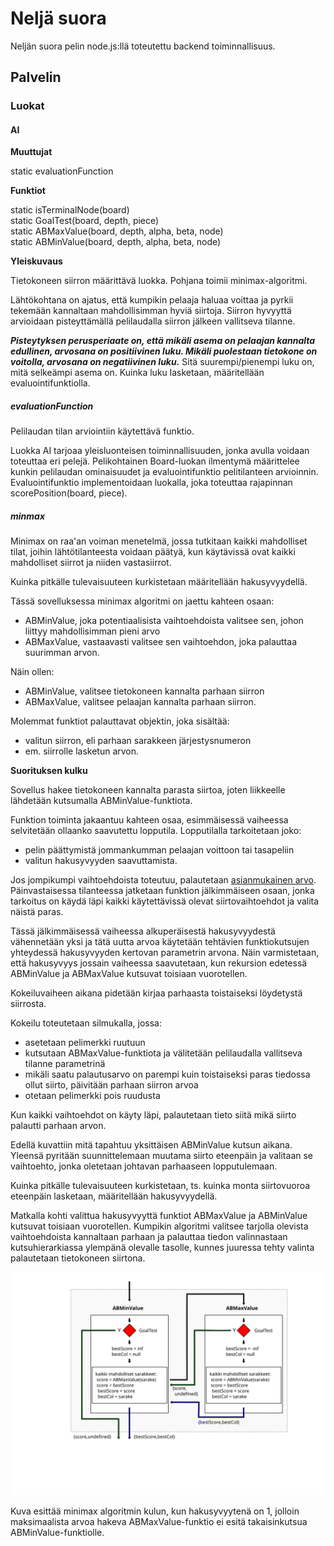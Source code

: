 # Neljä suora

Neljän suora pelin node.js:llä toteutettu backend toiminnallisuus.

## Palvelin

### Luokat

#### AI

**Muuttujat**

static evaluationFunction

**Funktiot**

static isTerminalNode(board)  
static GoalTest(board, depth, piece)  
static ABMaxValue(board, depth, alpha, beta, node)  
static ABMinValue(board, depth, alpha, beta, node)  

**Yleiskuvaus**

Tietokoneen siirron määrittävä luokka. Pohjana toimii minimax-algoritmi.

Lähtökohtana on ajatus, että kumpikin pelaaja haluaa voittaa ja pyrkii tekemään kannaltaan mahdollisimman hyviä siirtoja. Siirron hyvyyttä arvioidaan pisteyttämällä pelilaudalla siirron jälkeen vallitseva tilanne.

<a name="pisteytys">***Pisteytyksen perusperiaate on, että mikäli asema on pelaajan kannalta edullinen, arvosana on positiivinen luku. Mikäli puolestaan tietokone on voitolla, arvosana on negatiivinen luku.***</a> Sitä suurempi/pienempi luku on, mitä selkeämpi asema on. Kuinka luku lasketaan, määritellään evaluointifunktiolla.

##### evaluationFunction

Pelilaudan tilan arviointiin käytettävä funktio.

Luokka AI tarjoaa yleisluonteisen toiminnallisuuden, jonka avulla voidaan toteuttaa eri pelejä. Pelikohtainen Board-luokan ilmentymä määrittelee kunkin pelilaudan ominaisuudet ja evaluointifunktio pelitilanteen arvioinnin. Evaluointifunktio implementoidaan luokalla, joka toteuttaa rajapinnan scorePosition(board, piece).

##### minmax

Minimax on raa'an voiman menetelmä, jossa tutkitaan kaikki mahdolliset tilat, joihin lähtötilanteesta voidaan päätyä, kun käytävissä ovat kaikki mahdolliset siirrot ja niiden vastasiirrot.

Kuinka pitkälle tulevaisuuteen kurkistetaan määritellään hakusyvyydellä.

Tässä sovelluksessa minimax algoritmi on jaettu kahteen osaan:

- ABMinValue, joka potentiaalisista vaihtoehdoista valitsee sen, johon liittyy mahdollisimman pieni arvo
- ABMaxValue, vastaavasti valitsee sen vaihtoehdon, joka palauttaa suurimman arvon.

Näin ollen:

- ABMinValue, valitsee tietokoneen kannalta parhaan siirron
- ABMaxValue, valitsee pelaajan kannalta parhaan siirron.


Molemmat funktiot palauttavat objektin, joka sisältää:

- valitun siirron, eli parhaan sarakkeen järjestysnumeron
- em. siirrolle lasketun arvon.

**Suorituksen kulku**

Sovellus hakee tietokoneen kannalta parasta siirtoa, joten liikkeelle lähdetään kutsumalla ABMinValue-funktiota.

Funktion toiminta jakaantuu kahteen osaa, esimmäisessä vaiheessa selvitetään ollaanko saavutettu lopputila. Lopputilalla tarkoitetaan joko:

- pelin päättymistä jommankumman pelaajan voittoon tai tasapeliin
- valitun hakusyvyyden saavuttamista.

Jos jompikumpi vaihtoehdoista toteutuu, palautetaan [asianmukainen arvo](#pisteytys). Päinvastaisessa tilanteessa jatketaan funktion jälkimmäiseen osaan, jonka tarkoitus on käydä läpi kaikki käytettävissä olevat siirtovaihtoehdot ja valita näistä paras.

Tässä jälkimmäisessä vaiheessa alkuperäisestä hakusyvyydestä vähennetään yksi ja tätä uutta arvoa käytetään tehtävien funktiokutsujen yhteydessä hakusyvyyden kertovan parametrin arvona. Näin varmistetaan, että hakusyvyys jossain vaiheessa saavutetaan, kun rekursion edetessä ABMinValue ja ABMaxValue kutsuvat toisiaan vuorotellen.

Kokeiluvaiheen aikana pidetään kirjaa parhaasta toistaiseksi löydetystä siirrosta.

Kokeilu toteutetaan silmukalla, jossa:

- asetetaan pelimerkki ruutuun
- kutsutaan ABMaxValue-funktiota ja välitetään pelilaudalla vallitseva tilanne parametrinä
- mikäli saatu palautusarvo on parempi kuin toistaiseksi paras tiedossa ollut siirto, päivitään parhaan siirron arvoa
- otetaan pelimerkki pois ruudusta

Kun kaikki vaihtoehdot on käyty läpi, palautetaan tieto siitä mikä siirto palautti parhaan arvon.

Edellä kuvattiin mitä tapahtuu yksittäisen ABMinValue kutsun aikana. Yleensä pyritään suunnittelemaan muutama siirto eteenpäin ja valitaan se vaihtoehto, jonka oletetaan johtavan parhaaseen lopputulemaan.

Kuinka pitkälle tulevaisuuteen kurkistetaan, ts. kuinka monta siirtovuoroa eteenpäin lasketaan, määritellään hakusyvyydellä.

Matkalla kohti valittua hakusyvyyttä funktiot ABMaxValue ja ABMinValue kutsuvat toisiaan vuorotellen. Kumpikin algoritmi valitsee tarjolla olevista vaihtoehdoista kannaltaan parhaan ja palauttaa tiedon valinnastaan kutsuhierarkiassa ylempänä olevalle tasolle, kunnes juuressa tehty valinta palautetaan tietokoneen siirtona.

![MinMax -algoritmin ajo, kun hakusyvyytenä on 1](/assets/miniMax.svg "MinMax -algoritmin suoritus")

Kuva esittää minimax algoritmin kulun, kun hakusyvyytenä on 1, jolloin maksimaalista arvoa hakeva ABMaxValue-funktio ei esitä takaisinkutsua ABMinValue-funktiolle.

